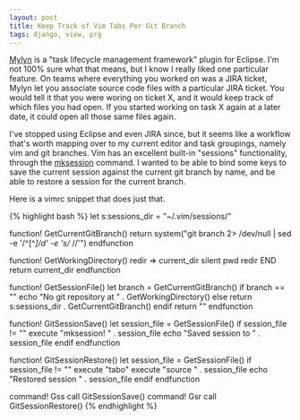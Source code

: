 ```yaml
---
layout: post
title: Keep Track of Vim Tabs Per Git Branch
tags: django, view, prg
---
```


[Mylyn](http://www.eclipse.org/mylyn/) is a "task lifecycle management framework" plugin for Eclipse. I'm not 100% sure what that means, but I know I really liked one particular feature. On teams where everything you worked on was a JIRA ticket, Mylyn let you associate source code files with a particular JIRA ticket. You would tell it that you were woring on ticket X, and it would keep track of which files you had open. If you started working on task X again at a later date, it could open all those same files again.

I've stopped using Eclipse and even JIRA since, but it seems like a workflow that's worth mapping over to my current editor and task groupings, namely vim and git branches. Vim has an excellent built-in "sessions" functionality, through the [mksession](http://vim.runpaint.org/editing/managing-sessions/) command. I wanted to be able to bind some keys to save the current session against the current git branch by name, and be able to restore a session for the current branch.

Here is a vimrc snippet that does just that.

{% highlight bash %}
let s:sessions_dir = "~/.vim/sessions/"

function! GetCurrentGitBranch()
    return system("git branch 2> /dev/null | sed -e '/^[^*]/d' -e 's/* //'")
endfunction

function! GetWorkingDirectory()
    redir => current_dir
    silent pwd
    redir END
    return current_dir
endfunction

function! GetSessionFile()
    let branch = GetCurrentGitBranch()
    if branch == ""
        echo "No git repository at " . GetWorkingDirectory()
    else
        return s:sessions_dir . GetCurrentGitBranch()
    endif
    return ""
endfunction

function! GitSessionSave()
    let session_file = GetSessionFile()
    if session_file != ""
        execute "mksession! " . session_file
        echo "Saved session to " . session_file
    endif
endfunction

function! GitSessionRestore()
    let session_file = GetSessionFile()
    if session_file != ""
        execute "tabo"
        execute "source " . session_file
        echo "Restored session " . session_file
    endif
endfunction

command! Gss call GitSessionSave()
command! Gsr call GitSessionRestore()
{% endhighlight %}

